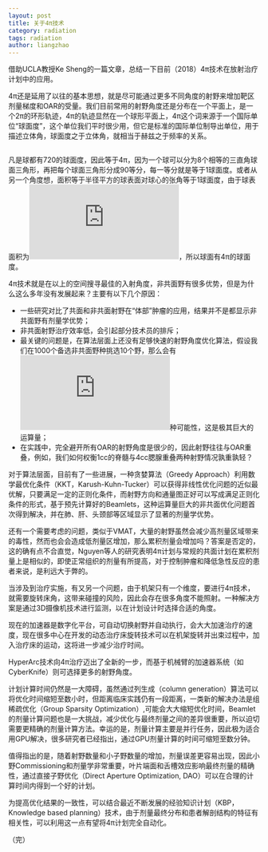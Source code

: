 ```yaml
---
layout: post
title: 关于4π技术
category: radiation
tags: radiation
author: liangzhao
---
```

借助UCLA教授Ke Sheng的一篇文章，总结一下目前（2018）4π技术在放射治疗计划中的应用。

4π还是延用了以往的基本思想，就是尽可能通过更多不同角度的射野来增加靶区剂量梯度和OAR的受量。我们目前常用的射野角度还是分布在一个平面上，是一个2π的环形轨迹，4π的轨迹显然在一个球形平面上，4π这个词来源于一个国际单位“球面度”，这个单位我们平时很少用，但它是标准的国际单位制导出单位，用于描述立体角，球面度之于立体角，就相当于赫兹之于频率的关系。
<script type="text/javascript">
        function DrawImage(ImgD) {
            //缩放成照片宽400.高300
            var nWidth = 100;
            var nHeight=80;
            var image = new Image();
            image.src = ImgD.src;
            image.width = ImgD.width;
            image.height = ImgD.height;
            if (image.width > 0 && image.height > 0) {
                //宽度与高度的比例大于或等于要求显示的比例（说明比较宽）
                if (image.width / image.height >= nWidth / nHeight) {
                //如果宽度大于要求显示的宽度
                    if (image.width > nWidth) {
                        ImgD.width = nWidth; //那么图片就显示要显示的宽度
                        ImgD.height = (image.height * nWidth) / image.width; 
                    } else {
                        ImgD.width = image.width;
                        ImgD.height = image.height;
                    }
                }
                else {
                    //说明比较高
                    if (image.height > nHeight) {
                        ImgD.height = nHeight;
                        ImgD.width = (image.width * nHeight) / image.height;
                    } else {
                        ImgD.width = image.width;
                        ImgD.height = image.height;
                    }
                }
            }
        }
        </script>

<img alt="" src="http://pska78ykk.bkt.clouddn.com/sphere.png"  onload="DrawImage(this);" />


凡是球都有720的球面度，因此等于4π，因为一个球可以分为8个相等的三直角球面三角形，再把每个球面三角形分成90等分，每一等分就是等于1球面度。或者从另一个角度想，面积等于半径平方的球表面对球心的张角等于1球面度，由于球表面积为![e1][1]，所以球面有4π的球面度。

4π技术就是在以上的空间搜寻最佳的入射角度，非共面野有很多优势，但是为什么这么多年没有发展起来？主要有以下几个原因：

- 一些研究对比了共面和非共面射野在“体部”肿瘤的应用，结果并不是都显示非共面野有剂量学优势；
- 非共面射野治疗效率低，会引起部分技术员的排斥；
- 最关键的问题是，在算法层面上还没有足够快速的射野角度优化算法，假设我们在1000个备选非共面野种挑选10个野，那么会有![2][2]种可能性，这是极其巨大的运算量；
- 在实践中，完全避开所有OAR的射野角度是很少的，因此射野往往与OAR重叠，例如，我们如何权衡1cc的脊髓与4cc腮腺重叠两种射野情况孰重孰轻？

对于算法层面，目前有了一些进展，一种贪婪算法（Greedy Approach）利用数学最优化条件（KKT，Karush-Kuhn-Tucker）可以获得非线性优化问题的近似最优解，只要满足一定的正则化条件，而射野方向和通量图正好可以写成满足正则化条件的形式，基于预先计算好的Beamlets，这种运算量巨大的非共面优化问题首次得到解决，并在肺、肝、头颈部等区域显示了显著的剂量学优势。

还有一个需要考虑的问题，类似于VMAT，大量的射野虽然会减少高剂量区域带来的毒性，然而也会会造成低剂量区增加，那么累积剂量会增加吗？答案是否定的，这的确有点不合直觉，Nguyen等人的研究表明4π计划与常规的共面计划在累积剂量上是相似的，即使正常组织的剂量有所提高，对于控制肿瘤和降低急性反应的患者来说，是利远大于弊的。

当涉及到治疗实施，有又另一个问题，由于机架只有一个维度，要进行4π技术，就需要旋转床角，这带来碰撞的风险，因此会存在很多角度不能照射。一种解决方案是通过3D摄像机技术进行监测，以在计划设计时选择合适的角度。

现在的加速器是数字化平台，可自动切换射野并自动执行，会大大加速治疗的速度，现在很多中心在开发的动态治疗床旋转技术可以在机架旋转并出束过程中，加入治疗床的运动，这将进一步减少治疗时间。

HyperArc技术向4π治疗迈出了全新的一步，而基于机械臂的加速器系统（如CyberKnife）则可选择更多的射野角度。

计划计算时间仍然是一大障碍，虽然通过列生成（column generation）算法可以将优化时间缩短至数小时，但距离临床实践仍有一段距离，一类新的解决办法是组稀疏优化（Group Sparsity Optimization）,可能会大大缩短优化时间，Beamlet的剂量计算问题也是一大挑战，减少优化与最终剂量之间的差异很重要，所以迫切需要更精确的剂量计算方法。幸运的是，剂量计算主要是并行任务，因此极为适合用GPU解决，很多研究者已经指出，通过GPU剂量计算的时间可缩短至数分钟。

值得指出的是，随着射野数量和小子野数量的增加，剂量误差更容易出现，因此小野Commissioning和剂量学非常重要，叶片端面和舌槽效应影响最终剂量的精确性，通过直接子野优化（Direct Aperture Optimization, DAO）可以在合理的计算时间内得到一个好的计划。

为提高优化结果的一致性，可以结合最近不断发展的经验知识计划（KBP， Knowledge based planning）技术，由于剂量最终分布和患者解剖结构的特征有相关性，可以利用这一点有望将4π计划完全自动化。

（完）

[1]: http://latex.codecogs.com/gif.latex?4%5Cpi%20r%5E2
[2]: http://latex.codecogs.com/gif.latex?6.23%5Ctimes%2010%5E%7B26%7D

